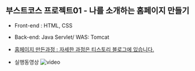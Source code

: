 ## 부스트코스 프로젝트01 - 나를 소개하는 홈페이지 만들기

- Front-end : HTML, CSS
- Back-end: Java Servlet/ WAS: Tomcat

- [홈페이지 만든과정 : 자세한 과정은 티스토리 블로그에 있습니다.](https://ek12mv2.tistory.com/132)
- 실행동영상
![video](https://play-tv.kakao.com/v/408972957)
